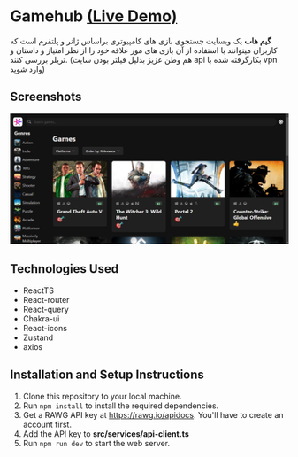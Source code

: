 # Gamehub [(Live Demo)](https://gamehub-tsx.vercel.app/)
**گیم هاب** یک وبسایت جستجوی بازی های کامپیوتری براساس ژانر و پلتفرم است که کاربران میتوانند با استفاده از آن بازی های مور علاقه خود را از نظر امتیاز و داستان و تریلر بررسی کنند. (هم وطن عزیز بدلیل فیلتر بودن سایت api بکارگرفته شده با vpn وارد شوید) 

## Screenshots
![Gamehub website screenshot](/public/website-screenshot.png)


## Technologies Used

* ReactTS
* React-router
* React-query
* Chakra-ui
* React-icons
* Zustand
* axios

## Installation and Setup Instructions

1. Clone this repository to your local machine.
2. Run `npm install` to install the required dependencies.
3. Get a RAWG API key at https://rawg.io/apidocs. You'll have to create an account first. 
4. Add the API key to **src/services/api-client.ts**
5. Run `npm run dev` to start the web server.
